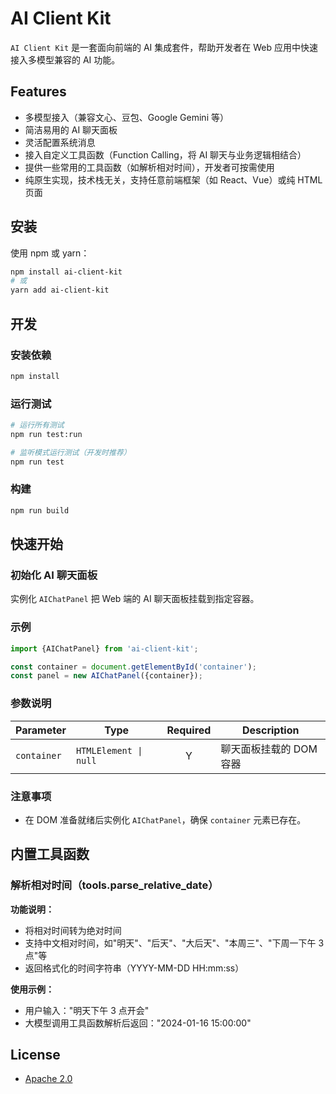 # AI Client Kit

`AI Client Kit` 是一套面向前端的 AI 集成套件，帮助开发者在 Web 应用中快速接入多模型兼容的 AI 功能。

## Features

- 多模型接入（兼容文心、豆包、Google Gemini 等）
- 简洁易用的 AI 聊天面板
- 灵活配置系统消息
- 接入自定义工具函数（Function Calling，将 AI 聊天与业务逻辑相结合）
- 提供一些常用的工具函数（如解析相对时间），开发者可按需使用
- 纯原生实现，技术栈无关，支持任意前端框架（如 React、Vue）或纯 HTML 页面

## 安装

使用 npm 或 yarn：

```bash
npm install ai-client-kit
# 或
yarn add ai-client-kit
```

## 开发

### 安装依赖

```bash
npm install
```

### 运行测试

```bash
# 运行所有测试
npm run test:run

# 监听模式运行测试（开发时推荐）
npm run test
```

### 构建

```bash
npm run build
```

## 快速开始

### 初始化 AI 聊天面板

实例化 `AIChatPanel` 把 Web 端的 AI 聊天面板挂载到指定容器。

### 示例

```typescript
import {AIChatPanel} from 'ai-client-kit';

const container = document.getElementById('container');
const panel = new AIChatPanel({container});
```

### 参数说明

| Parameter   | Type                  | Required | Description             |
| ----------- | --------------------- | :------: | ----------------------- |
| `container` | `HTMLElement \| null` |    Y     | 聊天面板挂载的 DOM 容器 |

### 注意事项

- 在 DOM 准备就绪后实例化 `AIChatPanel`，确保 `container` 元素已存在。

## 内置工具函数

### 解析相对时间（tools.parse_relative_date）

**功能说明：**

- 将相对时间转为绝对时间
- 支持中文相对时间，如"明天"、"后天"、"大后天"、"本周三"、"下周一下午 3 点"等
- 返回格式化的时间字符串（YYYY-MM-DD HH:mm:ss）

**使用示例：**

- 用户输入："明天下午 3 点开会"
- 大模型调用工具函数解析后返回："2024-01-16 15:00:00"

## License

- [Apache 2.0](./LICENSE)
